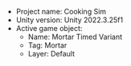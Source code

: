 <!-- UNITY CODE ASSIST INSTRUCTIONS START -->
- Project name: Cooking Sim
- Unity version: Unity 2022.3.25f1
- Active game object:
  - Name: Mortar Timed Variant
  - Tag: Mortar
  - Layer: Default
<!-- UNITY CODE ASSIST INSTRUCTIONS END -->